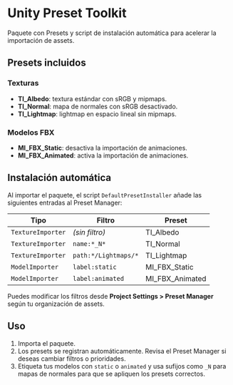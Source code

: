 # Unity Preset Toolkit

Paquete con Presets y script de instalación automática para acelerar la importación de assets.

## Presets incluidos

### Texturas
- **TI_Albedo**: textura estándar con sRGB y mipmaps.
- **TI_Normal**: mapa de normales con sRGB desactivado.
- **TI_Lightmap**: lightmap en espacio lineal sin mipmaps.

### Modelos FBX
- **MI_FBX_Static**: desactiva la importación de animaciones.
- **MI_FBX_Animated**: activa la importación de animaciones.

## Instalación automática
Al importar el paquete, el script `DefaultPresetInstaller` añade las siguientes entradas al Preset Manager:

| Tipo | Filtro | Preset |
| --- | --- | --- |
| `TextureImporter` | *(sin filtro)* | TI_Albedo |
| `TextureImporter` | `name:*_N*` | TI_Normal |
| `TextureImporter` | `path:*/Lightmaps/*` | TI_Lightmap |
| `ModelImporter` | `label:static` | MI_FBX_Static |
| `ModelImporter` | `label:animated` | MI_FBX_Animated |

Puedes modificar los filtros desde **Project Settings > Preset Manager** según tu organización de assets.

## Uso
1. Importa el paquete.
2. Los presets se registran automáticamente. Revisa el Preset Manager si deseas cambiar filtros o prioridades.
3. Etiqueta tus modelos con `static` o `animated` y usa sufijos como `_N` para mapas de normales para que se apliquen los presets correctos.
